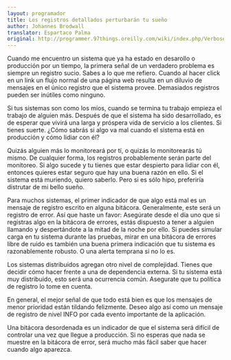 ```yaml
---
layout: programador
title: Los registros detallados perturbarán tu sueño
author: Johannes Brodwall 
translator: Espartaco Palma
original: http://programmer.97things.oreilly.com/wiki/index.php/Verbose_Logging_Will_Disturb_Your_Sleep
---
```


Cuando me encuentro un sistema que ya ha estado en desarollo o producción por un tiempo, la primera señal de un verdadero problema es siempre un registro sucio. Sabes a lo que me refiero. Cuando al hacer click en un link un flujo normal de una página web resulta en un diluvio de mensajes en el único registro que el sistema provee. Demasiados registros pueden ser inútiles como ninguno.

Si tus sistemas son como los míos, cuando se termina tu trabajo empieza el trabajo de alguien más. Después de que el sistema ha sido desarrollado, es de esperar que vivirá una larga y próspera vida de servicio a los clientes. Si tienes suerte. ¿Cómo sabrás si algo va mal cuando el sistema está en producción y cómo lidiar con él?

Quizás alguien más lo monitoreará por tí, o quizás lo monitorearás tú mismo. De cualquier forma, los registros probablemente serán parte del monitoreo. Si algo sucede y tu tienes que estar despierto para lidiar con él, entonces quieres estar seguro que hay una buena razón en ello. Si el sistema está muriendo, quiero saberlo. Pero si es sólo hipo, preferiría distrutar de mi bello sueño.

Para muchos sistemas, el primer indicador de que algo está mal es un mensaje de registro escrito en alguna bitácora. Generalmente, este será un registro de error. Así que haste un favor: Asegúrate desde el día uno que si registras algo en la bitácora de errores, estás dispuesto a tener a alguien llamando y despertándote a la mitad de la noche por ello. Si puedes simular carga en tu sistema durante las pruebas, mirar en una bitácora de errores libre de ruido es también una buena primera indicación que tu sistema es razonablemente robusto. O una alerta temprana si no lo es.

Los sistemas distribuidos agregan otro nivel de complejidad. Tienes que decidir cómo hacer frente a una de dependencia externa. Si tu sistema está muy distribuido, esto será una ocurrencia común. Asegurate que tu política de registro lo tome en cuenta.

En general, el mejor señal de que todo está bien es que los mensajes de menor prioridad están tildando felizmente. Deseo algo así como un mensaje de registro de nivel INFO por cada evento importante de la aplicación.

Una bitácora desordenada es un indicador de que el sistema será difícil de controlar una vez que llegue a producción. Si no esperas que nada se muestre en la bitácora de error, será mucho más fácil saber que hacer cuando algo aparezca.

